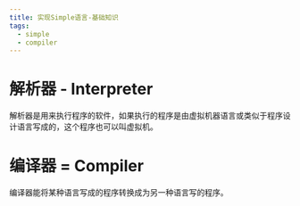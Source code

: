 ```yaml
---
title: 实现Simple语言-基础知识
tags:
  - simple
  - compiler
---
```

# 解析器 - Interpreter
解析器是用来执行程序的软件，如果执行的程序是由虚拟机器语言或类似于程序设计语言写成的，这个程序也可以叫虚拟机。

# 编译器 = Compiler
编译器能将某种语言写成的程序转换成为另一种语言写的程序。
